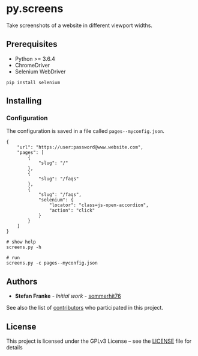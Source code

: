 # py.screens

Take screenshots of a website in different viewport widths.

## Prerequisites

* Python >= 3.6.4
* ChromeDriver
* Selenium WebDriver

```
pip install selenium
```

## Installing

### Configuration

The configuration is saved in a file called `pages--myconfig.json`.

```
{
    "url": "https://user:password@www.website.com",
    "pages": [
        {
            "slug": "/"
        },
        {
            "slug": "/faqs"
        },
        {
            "slug": "/faqs",
            "selenium": {
                "locator": "class=js-open-accordion",
                "action": "click"
            }
        }
    ]
}
```

```
# show help
screens.py -h

# run
screens.py -c pages--myconfig.json
```

## Authors

* **Stefan Franke** - *Initial work* - [sommerhit76](https://github.com/sommerhit76)

See also the list of [contributors](https://github.com/sommerhit76/py.screens/contributors) who participated in this project.

## License

This project is licensed under the GPLv3 License – see the [LICENSE](LICENSE) file for details
